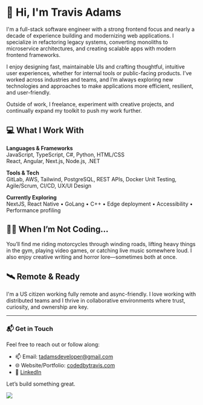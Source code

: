 # 👋 Hi, I'm Travis Adams

I'm a full-stack software engineer with a strong frontend focus and nearly a decade of experience building and modernizing web applications. I specialize in refactoring legacy systems, converting monoliths to microservice architectures, and creating scalable apps with modern frontend frameworks.

I enjoy designing fast, maintainable UIs and crafting thoughtful, intuitive user experiences, whether for internal tools or public-facing products. I’ve worked across industries and teams, and I’m always exploring new technologies and approaches to make applications more efficient, resilient, and user-friendly.

Outside of work, I freelance, experiment with creative projects, and continually expand my toolkit to push my work further.

## 💻 What I Work With

**Languages & Frameworks**  
JavaScript, TypeScript, C#, Python, HTML/CSS  
React, Angular, Next.js, Node.js, .NET

**Tools & Tech**  
GitLab, AWS, Tailwind, PostgreSQL, REST APIs, Docker 
Unit Testing, Agile/Scrum, CI/CD, UX/UI Design

**Currently Exploring**  
NextJS, React Native • GoLang • C++ • Edge deployment • Accessibility • Performance profiling

## 🏄‍♂️ When I’m Not Coding...

You’ll find me riding motorcycles through winding roads, lifting heavy things in the gym, playing video games, or catching live music somewhere loud. I also enjoy creative writing and horror lore—sometimes both at once.

## 🛰 Remote & Ready

I'm a US citizen working fully remote and async-friendly. I love working with distributed teams and I thrive in collaborative environments where trust, curiosity, and ownership are key.

---

### 📬 Get in Touch

Feel free to reach out or follow along:

- 📫 Email: tadamsdeveloper@gmail.com  
- 🌐 Website/Portfolio: [codedbytravis.com](https://www.codedbytravis.com)
- 🧾 [LinkedIn](https://www.linkedin.com/in/travis-a-768637a2/)

Let’s build something great.

![](https://komarev.com/ghpvc/?username=Travisaurus-Rex)

